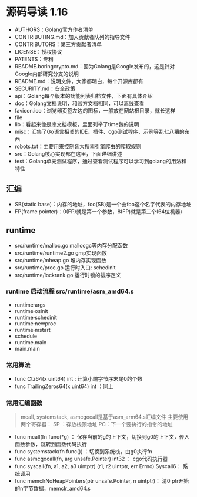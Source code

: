 # 源码导读 1.16

- AUTHORS：Golang官方作者清单
- CONTRIBUTING.md：加入贡献者队列的指导文件
- CONTRIBUTORS：第三方贡献者清单
- LICENSE：授权协议
- PATENTS：专利
- README.boringcrypto.md：因为Golang是Google发布的，这是针对Google内部研究分支的说明
- README.md：说明文件，大家都明白，每个开源库都有
- SECURITY.md：安全政策
- api：Golang每个版本的功能列表归档文件，下面有具体介绍
- doc：Golang文档说明，和官方文档相同，可以离线查看
- favicon.ico：浏览器页签左边的图标，一般放在网站根目录，就长这样
- file
- lib：看起来像是库文档模板，里面列举了time包的说明
- misc：汇集了Go语言相关的IDE、插件、cgo测试程序、示例等乱七八糟的东西
- robots.txt：主要用来控制各大搜索引擎爬虫的爬取规则
- src：Golang核心实现都在这里，下面详细讲述
- test：Golang单元测试程序，通过查看测试程序可以学习到golang的用法和特性

## 汇编

- SB(static base)：内存的地址，foo(SB)是一个由foo这个名字代表的内存地址
- FP(frame pointer)：0(FP)就是第一个参数，8(FP)就是第二个(64位机器)
## runtime 

- src/runtime/malloc.go   mallocgc等内存分配函数
- src/runtime/runtime2.go gmp实现函数
- src/runtime/mheap.go 堆内存实现函数
- src/runtime/proc.go 运行时入口: schedinit
- src/runtime/lockrank.go 运行时锁的排序定义

### runtime 启动流程 src/runtime/asm_amd64.s
- runtime·args
- runtime·osinit
- runtime·schedinit
- runtime·newproc
- runtime·mstart
- schedule 
- runtime.main
- main.main

### 常用算法
- func Ctz64(x uint64) int : 计算小端字节序末尾0的个数
- func TrailingZeros64(x uint64) int ：同上
### 常用汇编函数

> mcall, systemstack, asmcgocall是基于asm_arm64.s汇编文件
> 主要使用两个寄存器： SP ：存放栈顶地址   PC：下一个要执行的指令的地址
- func mcall(fn func(*g) ： 保存当前的g的上下文，切换到g0的上下文，传入函数参数，跳转到函数代码执行
- func systemstack(fn func()) ：切换到系统栈，由g0执行fn
- func asmcgocall(fn, arg unsafe.Pointer) int32 ： cgo代码执行器
- func syscall(fn, a1, a2, a3 uintptr) (r1, r2 uintptr, err Errno)  Syscall6： 系统调用
- func memclrNoHeapPointers(ptr unsafe.Pointer, n uintptr)： 清0 ptr开始的n字节数据，memclr_amd64.s


